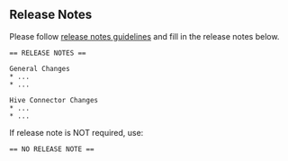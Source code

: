 ## Release Notes
Please follow [release notes guidelines](https://github.com/prestodb/presto/wiki/Release-Notes-Guidelines) and fill in the release notes below.

```
== RELEASE NOTES ==

General Changes
* ... 
* ... 

Hive Connector Changes
* ... 
* ... 
```

If release note is NOT required, use:

```
== NO RELEASE NOTE ==
```